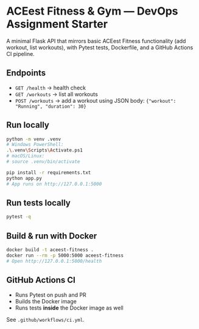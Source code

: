 
# ACEest Fitness & Gym — DevOps Assignment Starter

A minimal Flask API that mirrors basic ACEest Fitness functionality (add workout, list workouts), with Pytest tests, Dockerfile, and a GitHub Actions CI pipeline.

## Endpoints
- `GET /health` → health check
- `GET /workouts` → list all workouts
- `POST /workouts` → add a workout using JSON body: `{"workout": "Running", "duration": 30}`

## Run locally

```bash
python -m venv .venv
# Windows PowerShell:
.\.venv\Scripts\Activate.ps1
# macOS/Linux:
# source .venv/bin/activate

pip install -r requirements.txt
python app.py
# App runs on http://127.0.0.1:5000
```

## Run tests locally

```bash
pytest -q
```

## Build & run with Docker

```bash
docker build -t aceest-fitness .
docker run --rm -p 5000:5000 aceest-fitness
# Open http://127.0.0.1:5000/health
```

## GitHub Actions CI

- Runs Pytest on push and PR
- Builds the Docker image
- Runs tests **inside** the Docker image as well

See `.github/workflows/ci.yml`.
